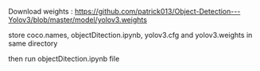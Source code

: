 Download weights : https://github.com/patrick013/Object-Detection---Yolov3/blob/master/model/yolov3.weights

store coco.names, objectDitection.ipynb, yolov3.cfg and yolov3.weights in same directory

then run objectDitection.ipynb file
